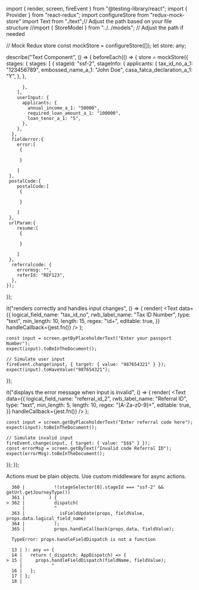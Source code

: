 import { render, screen, fireEvent } from "@testing-library/react";
import { Provider } from "react-redux";
import configureStore from "redux-mock-store"
import Text from "./text";// Adjust the path based on your file structure
//import { StoreModel } from "../../models"; // Adjust the path if needed

// Mock Redux store
const mockStore = configureStore([]);
let store: any;


describe("Text Component", () => {
  beforeEach(() => {
    store = mockStore({
      stages: {
        stages: [
          {
            stageId: "ssf-2",
            stageInfo: {
              applicants: {
                tax_id_no_a_1: "123456789",
                embossed_name_a_1: "John Doe",
                casa_fatca_declaration_a_1: "Y",
              },
            },
           
          },
        ],
        userInput: {
          applicants: {
            annual_income_a_1: "50000",
            required_loan_amount_a_1: "100000",
            loan_tenor_a_1: "5",
          },
        },
      },
      fielderror:{
        error:[
         {
             
         }

        ] 
     },
     postalCode:{
        postalCode:[
         {
             
         }

        ] 
     },
     urlParam:{
        resume:[
         {
             
         }

        ] 
     },
      referralcode: {
        errormsg: "",
        referId: "REF123",
      },
    });
  });

  it("renders correctly and handles input changes", () => {
    render(
      <Provider store={store}>
        <Text
          data={{
            logical_field_name: "tax_id_no",
            rwb_label_name: "Tax ID Number",
            type: "text",
            min_length: 10,
            length: 15,
            regex: "\\d+",
            editable: true,
          }}
          handleCallback={jest.fn()}
        />
      </Provider>
    );

    const input = screen.getByPlaceholderText("Enter your passport Number");
    expect(input).toBeInTheDocument();

    // Simulate user input
    fireEvent.change(input, { target: { value: "987654321" } });
    expect(input).toHaveValue("987654321");
  });

  it("displays the error message when input is invalid", () => {
    render(
      <Provider store={store}>
        <Text
          data={{
            logical_field_name: "referral_id_2",
            rwb_label_name: "Referral ID",
            type: "text",
            min_length: 5,
            length: 10,
            regex: "[A-Za-z0-9]+",
            editable: true,
          }}
          handleCallback={jest.fn()}
        />
      </Provider>
    );

    const input = screen.getByPlaceholderText("Enter referral code here");
    expect(input).toBeInTheDocument();

    // Simulate invalid input
    fireEvent.change(input, { target: { value: "$$$" } });
    const errorMsg = screen.getByText("Invalid code Referral ID");
    expect(errorMsg).toBeInTheDocument();
  });
});

Actions must be plain objects. Use custom middleware for async actions.

      360 |           !(stageSelector[0].stageId === "ssf-2" && getUrl.getJourneyType())
      361 |         ) {
    > 362 |           dispatch(
          |           ^
      363 |             isFieldUpdate(props, fieldValue, props.data.logical_field_name)
      364 |           );
      365 |           props.handleCallback(props.data, fieldValue);

      TypeError: props.handleFieldDispatch is not a function

      13 | ): any => {
      14 |   return (_dispatch: AppDispatch) => {
    > 15 |     props.handleFieldDispatch(fieldName, fieldValue);
         |           ^
      16 |   };
      17 | };
      18 |
